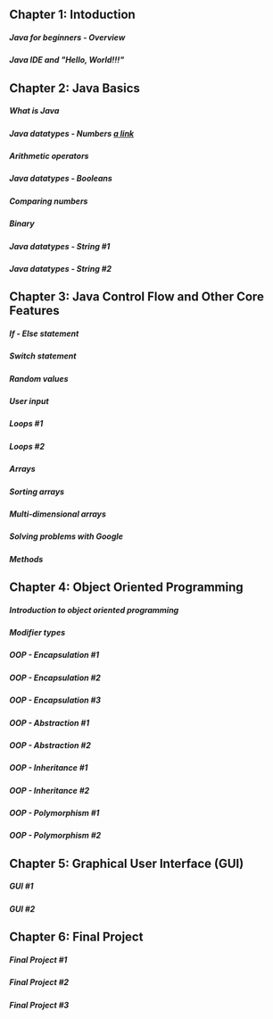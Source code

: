 ## Chapter 1: Intoduction
##### Java for beginners - Overview
##### Java IDE and "Hello, World!!!"

## Chapter 2: Java Basics
##### What is Java
##### Java datatypes - Numbers [a link](https://github.com/user/repo/blob/branch/other_file.md)

##### Arithmetic operators
##### Java datatypes - Booleans
##### Comparing numbers
##### Binary
##### Java datatypes - String #1
##### Java datatypes - String #2

## Chapter 3: Java Control Flow and Other Core Features
##### If - Else statement
##### Switch statement
##### Random values
##### User input
##### Loops #1
##### Loops #2
##### Arrays
##### Sorting arrays
##### Multi-dimensional arrays
##### Solving problems with Google
##### Methods

## Chapter 4: Object Oriented Programming
##### Introduction to object oriented programming
##### Modifier types
##### OOP - Encapsulation #1
##### OOP - Encapsulation #2
##### OOP - Encapsulation #3
##### OOP - Abstraction #1
##### OOP - Abstraction #2
##### OOP - Inheritance #1
##### OOP - Inheritance #2
##### OOP - Polymorphism #1
##### OOP - Polymorphism #2

## Chapter 5: Graphical User Interface (GUI)
##### GUI #1
##### GUI #2

## Chapter 6: Final Project
##### Final Project #1
##### Final Project #2
##### Final Project #3
